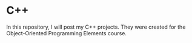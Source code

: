 # C++
In this repository, I will post my C++ projects. They were created for the Object-Oriented Programming Elements course.
